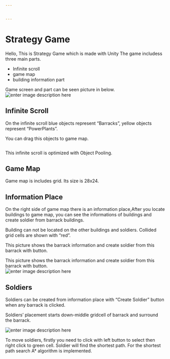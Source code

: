 ```yaml
---


---
```


<h1 id="strategy-game">Strategy Game</h1>
<p>Hello, This is Strategy Game which is made with Unity The game includess three main parts.</p>
<ul>
<li>Infinite scroll</li>
<li>game map</li>
<li>building information part</li>
</ul>
<p>Game screen and part can be seen picture in below.<br>
<img src="https://lh3.googleusercontent.com/U7wMU6D5UbD66RwGWyh3yR-KHxwW0VE4Wu0tgS8vG4bD3nk22LggKpSur0VhNugg1hzra4eXx8M8" alt="enter image description here" title="Game Screen"></p>
<h2 id="infinite-scroll">Infinite Scroll</h2>
<p>On the infinite scroll blue objects represent “Barracks”, yellow objects represent “PowerPlants”.</p>
<p>You can drag this objects to game map.</p>
<p><img src="https://lh3.googleusercontent.com/lvQTqjAyY6WMzH1SuP61Ry6e7gv9wQzL23KI0whmWM5ucFPGJMUPKnlGoombqTik38uhU5mekdU2" alt="" title="InfiniteScroll"></p>
<p>This infinite scroll is optimized with Object Pooling.</p>
<h2 id="game-map">Game Map</h2>
<p>Game map is includes grid. Its size is 28x24.<br>
<img src="https://lh3.googleusercontent.com/HPxtaRvKN3gSkKSCun7PqMllbtNF1k2mv5aVOBaOEjBHGcIVbxIJSJ_zkfhdJncYPUWkvwdxRtEj" alt="" title="GameMap"></p>
<h2 id="information-place">Information Place</h2>
<p>On the right side of game map there is an information place,After you locate buildings to game map, you can see the informations of buildings and create soldier from barrack buildings.</p>
<p>Building can not be located on the other buildings and soldiers. Collided grid cells are shown with “red”.<br>
<img src="https://lh3.googleusercontent.com/B80qYhjuo7CXSQHdyPbysQSfKWGjX8Ladh3J_pNalGScXTPff4bFD4hX2c-TeUeifTKlSb9cxjX8" alt="" title="CollidedCells"></p>
<p>This picture shows the barrack information and create soldier from this barrack with button.<br>
<img src="https://lh3.googleusercontent.com/cKWuL_k5bgB5Q9h1CZRyBaV4LduBmPHJMZP3sf-vKQCTLyVCEyyvQb3bigsDNkdNzaoDfMILPIZ3" alt="" title="BarrackInfo"></p>
<p>This picture shows the barrack information and create soldier from this barrack with button.<br>
<img src="https://lh3.googleusercontent.com/fWNtOk7CpMSfvZNh1UaEBqQoCspb88cyDNh6psFbLQ3Hg-Wx5QgbRl-1UmA295_wqPzR3LMWaTrw" alt="enter image description here" title="PowerPlantInfo"></p>
<h2 id="soldiers">Soldiers</h2>
<p>Soldiers can be created from information place with “Create Soldier” button when any barrack is clicked.</p>
<p>Soldiers’ placement starts down-middle gridcell of barrack and surround the barrack.</p>
<p><img src="https://lh3.googleusercontent.com/xW8KoyZz5uAN9UANxj81BugFjWn--Mzub1onS-JihnMQsZ6kseXIhZzZl09sEJvmY_ru_-Y5jhfD" alt="enter image description here" title="Soldiers"></p>
<p>To move soldiers, firstly you need to click with left button to select then right click to green cell. Soldier will find the shortest path. For the shortest path search A* algorithm is implemented.</p>
